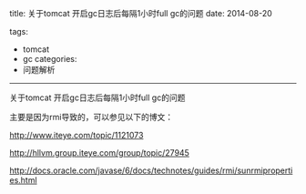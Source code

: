 title: 关于tomcat 开启gc日志后每隔1小时full gc的问题
date: 2014-08-20

tags:
 - tomcat
 - gc
categories:
 - 问题解析

---

关于tomcat 开启gc日志后每隔1小时full gc的问题

主要是因为rmi导致的，可以参见以下的博文：

http://www.iteye.com/topic/1121073

http://hllvm.group.iteye.com/group/topic/27945

http://docs.oracle.com/javase/6/docs/technotes/guides/rmi/sunrmiproperties.html